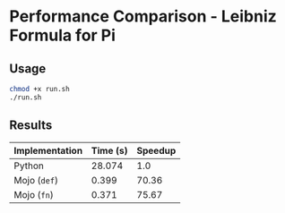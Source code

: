# Performance Comparison - **Leibniz Formula for Pi**

## Usage

```bash
chmod +x run.sh
./run.sh
```

## Results

| Implementation | Time (s) | Speedup |
| -------------- | -------- | ------- |
| Python         | 28.074   | 1.0     |
| Mojo (`def`)   | 0.399    | 70.36   |
| Mojo (`fn`)    | 0.371    | 75.67   |
